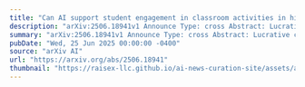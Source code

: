 ```yaml
---
title: "Can AI support student engagement in classroom activities in higher education?"
description: "arXiv:2506.18941v1 Announce Type: cross Abstract: Lucrative career prospects and creative opportunities often attract students to enroll in computer science majors and pursue advanced studies in the field. Consequently, there has been a significant surge in enrollment in computer science courses, resulting in large class sizes that can range from hundreds to even thousands of students. A common challenge in such large classrooms is the lack of engagement between students and both the instructor and the learning material. However, with advancements in technology and improvements in large language models (LLMs), there is a considerable opportunity to utilize LLM-based AI models, such as conversational artificial intelligence (CAI), to enhance student engagement with learning content in large classes. To explore the potential of CAI to support engagement, especially with learning content, we designed an activity in a software Engineering course (with a large class size) where students used CAI for an in-class activity. We conducted a within-subject investigation in a large classroom at a US university where we compared student engagement during an in-class activity that used CAI tool vs. one without CAI tool. The CAI tool we used was ChatGPT due to its widespread popularity and familiarity. Our results indicate that CAI (ChatGPT) has the potential to support engagement with learning content during in-class activities, especially in large class sizes. We further discuss the implications of our findings."
summary: "arXiv:2506.18941v1 Announce Type: cross Abstract: Lucrative career prospects and creative opportunities often attract students to enroll in computer science majors and pursue advanced studies in the field. Consequently, there has been a significant surge in enrollment in computer science courses, resulting in large class sizes that can range from hundreds to even thousands of students. A common challenge in such large classrooms is the lack of engagement between students and both the instructor and the learning material. However, with advancements in technology and improvements in large language models (LLMs), there is a considerable opportunity to utilize LLM-based AI models, such as conversational artificial intelligence (CAI), to enhance student engagement with learning content in large classes. To explore the potential of CAI to support engagement, especially with learning content, we designed an activity in a software Engineering course (with a large class size) where students used CAI for an in-class activity. We conducted a within-subject investigation in a large classroom at a US university where we compared student engagement during an in-class activity that used CAI tool vs. one without CAI tool. The CAI tool we used was ChatGPT due to its widespread popularity and familiarity. Our results indicate that CAI (ChatGPT) has the potential to support engagement with learning content during in-class activities, especially in large class sizes. We further discuss the implications of our findings."
pubDate: "Wed, 25 Jun 2025 00:00:00 -0400"
source: "arXiv AI"
url: "https://arxiv.org/abs/2506.18941"
thumbnail: "https://raisex-llc.github.io/ai-news-curation-site/assets/arxiv.png"
---
```


